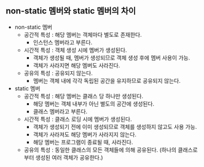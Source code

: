 ## non-static 멤버와 static 멤버의 차이

- non-static 멤버
  - 공간적 특성 : 해당 멤버는 객체마다 별도로 존재한다.
    - 인스턴스 멤버라고 부른다.
  - 시간적 특성 : 객체 생성 시에 멤버가 생성된다.
    - 객체가 생성될 때, 멤버가 생성되므로 객체 생성 후에 멤버 사용이 가능.
    - 객체가 사라지면 해당 멤버도 사라진다.
  - 공유의 특성 : 공유되지 않는다.
    - 멤버는 객체 내에 각각 독립된 공간을 유지하므로 공유되지 않는다.
- static 멤버
  - 공간적 특성 : 해당 멤버는 클래스 당 하나만 생성된다.
    - 해당 멤버는 객체 내부가 아닌 별도의 공간에 생성된다.
    - 클래스 멤버라고 부른다.
  - 시간적 특성 : 클래스 로딩 시에 멤버가 생성된다.
    - 객체가 생성되기 전에 이미 생성되므로 객체를 생성하지 않고도 사용 가능.
    - 객체가 사라져도 해당 멤버가 사라지지 않는다.
    - 해당 멤버는 프로그램이 종료될 때, 사라진다.
  - 공유의 특성 : 동일한 클래스의 모든 객체들에 의해 공유된다. (하나의 클래스로부터 생성된 여러 객체가 공유한다.)




